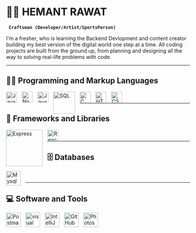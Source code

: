 # 🏄‍♂️ HEMANT RAWAT

**` Craftsman (Developer/Artist/SportsPerson)`**

I'm a fresher, who is learning the Backend Devlopment and content creator building my best version of the digital world one step at a time.
All coding projects are built from the ground up, from planning and designing all the way to solving real-life problems with code.

---
  
## 👨‍💻 Programming and Markup Languages 

<img align="left" alt="JavaScript" width="30px" style="padding-right:10px;" src="https://cdn.jsdelivr.net/gh/devicons/devicon/icons/javascript/javascript-plain.svg" />
<img align="left" alt="Node.js" width="30px" style="padding-right:10px;" src="https://cdn.jsdelivr.net/gh/devicons/devicon/icons/nodejs/nodejs-original.svg" />
<img align="left" alt="Java" width="30px" style="padding-right:10px;" src="https://cdn.jsdelivr.net/gh/devicons/devicon/icons/java/java-original.svg"/>
<img align="left" alt="SQL" width="60px" style="padding-right:10px;" src="https://custom-icon-badges.demolab.com/badge/SQL-025E8C.svg?logo=database&logoColor=white"/>
<img align="left" alt="C" width="30px" style="padding-right:10px;" src="https://cdn.jsdelivr.net/gh/devicons/devicon/icons/c/c-original.svg" />
<img align="left" alt="HTML" width="30px" style="padding-right:10px;" src="https://cdn.jsdelivr.net/gh/devicons/devicon/icons/html5/html5-original.svg" />
<img align="left" alt="CSS" width="30px" style="padding-right:10px;" src="https://cdn.jsdelivr.net/gh/devicons/devicon/icons/css3/css3-original.svg" />
<br/>

---
## 🧰 Frameworks and Libraries

<img align="left" alt="Express" width="100px" style="padding-right:10px;" src="https://img.shields.io/badge/Express.js-404d59.svg?logo=express&logoColor=white" />
<img align="left" alt="React" width="30px" style="padding-right:10px;" src="https://cdn.jsdelivr.net/gh/devicons/devicon/icons/react/react-original.svg" /> 
<br/>

---
## 🗄️ Databases

<img align="left" alt="Mysql" width="40px" style="padding-right:10px;" src="https://www.freepnglogos.com/uploads/logo-mysql-png/logo-mysql-mysql-logo-png-images-are-download-crazypng-21.png" />
<br/>

---

## 💻 Software and Tools

<img align="left" alt="Postman" width="40px" style="padding-right:10px;" src="https://static-00.iconduck.com/assets.00/postman-icon-497x512-beb7sy75.png" />
<img align="left" alt="visual studio code" width="40px" style="padding-right:10px;" src="https://yt3.ggpht.com/_q52i8bUAEvcb7JR4e-eNTv23y2A_wg5sCz0NC0GrGtcw1CRMWJSOPVHUDh_bngD0q4gMvVeoA=s900-c-k-c0x00ffffff-no-rj" />
<img align="left" alt="IntelliJ IDEA" width="40px" style="padding-right:10px;" src="https://images-wixmp-ed30a86b8c4ca887773594c2.wixmp.com/f/9b5e7dcc-db45-4acb-8078-4f1e40191fe1/dbfye6x-ee5cf816-da93-4428-8cc6-e388e0b45136.png?token=eyJ0eXAiOiJKV1QiLCJhbGciOiJIUzI1NiJ9.eyJzdWIiOiJ1cm46YXBwOjdlMGQxODg5ODIyNjQzNzNhNWYwZDQxNWVhMGQyNmUwIiwiaXNzIjoidXJuOmFwcDo3ZTBkMTg4OTgyMjY0MzczYTVmMGQ0MTVlYTBkMjZlMCIsIm9iaiI6W1t7InBhdGgiOiJcL2ZcLzliNWU3ZGNjLWRiNDUtNGFjYi04MDc4LTRmMWU0MDE5MWZlMVwvZGJmeWU2eC1lZTVjZjgxNi1kYTkzLTQ0MjgtOGNjNi1lMzg4ZTBiNDUxMzYucG5nIn1dXSwiYXVkIjpbInVybjpzZXJ2aWNlOmZpbGUuZG93bmxvYWQiXX0.RQfd85aLpIYLzXKQkglDDihK8Nkvw9vy9GU_UKHI_ys" />
<img align="left" alt="GitHub Desktop" width="40px" style="padding-right:10px;" src="https://miro.medium.com/max/600/1*p6exlg2Jrl3pimjPy7R-sA.png" />
<img align="left" alt="Photoshop" width="40px" style="padding-right:10px;" src="https://cdn.jsdelivr.net/gh/devicons/devicon/icons/photoshop/photoshop-plain.svg" />
          
